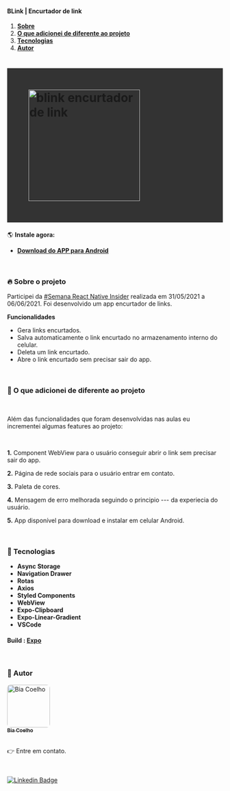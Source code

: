#### BLink | Encurtador de link

<ol align="left">
 <li><strong><a href="#--sobre-o-projeto">Sobre</a></strong></li>
 <li><strong><a href="#--funcionalidades-extras">O que adicionei de diferente ao projeto</a></strong></li>
 <li><strong><a href="#--tecnologias">Tecnologias</a></strong></li>
 <li><strong><a href="#--autor">Autor</a></strong></li>
</ol>

<h1 style="padding: 50px; background: #333333;">
    <img alt="blink encurtador de link" title="#blink" src="https://raw.githubusercontent.com/biacoelho/reactNative-app-encurtadorDeLinks/main/demo.gif" width=260px/>
</h1>

🌎 **Instale agora:**

- **[Download do APP para Android](https://drive.google.com/file/d/1SrXz1EARMPFVT7zaLXGqcH4S8AG9tcLb/view?usp=sharing)**

<br />

### [](https://github.com/biacoelho/reactNative-app-encurtadorDeLink#--sobre-o-projeto) 🔥 Sobre o projeto

Participei da [#Semana React Native Insider](https://sujeitoprogramador.com/) realizada em 31/05/2021 a 06/06/2021. Foi desenvolvido um app encurtador de links.

**Funcionalidades**

- Gera links encurtados.
- Salva automaticamente o link encurtado no armazenamento interno do celular.
- Deleta um link encurtado.
- Abre o link encurtado sem precisar sair do app.

<br />

### [](https://github.com/biacoelho/reactNative-app-encurtadorDeLink#--funcionalidades-extras) 📌 O que adicionei de diferente ao projeto

<br />

Além das funcionalidades que foram desenvolvidas nas aulas eu incrementei algumas features ao projeto:

<br />

**1.** Component WebView para o usuário conseguir abrir o link sem precisar sair do app.

**2.** Página de rede sociais para o usuário entrar em contato.

**3.** Paleta de cores.

**4.** Mensagem de erro melhorada seguindo o principio --- da experiecia do usuário.

**5.** App disponível para download e instalar em celular Android.

<br />

### [](https://github.com/biacoelho/reactNative-app-encurtadorDeLink#--tecnologias) 🤖 Tecnologias

- **Async Storage**
- **Navigation Drawer**
- **Rotas**
- **Axios**
- **Styled Components**
- **WebView**
- **Expo-Clipboard**
- **Expo-Linear-Gradient**
- **VSCode**

#### **Build** : **[Expo](https://expo.com/)**

<br />

### [](https://github.com/biacoelho/reactNative-app-encurtadorDeLink#--autor) 💎 Autor

<a href="https://linktr.ee/biacoelho">
 <img style="border-radius: 8px" src="https://avatars.githubusercontent.com/u/29661219?s=460&u=42024e42215c64adeba9a923579809c57f36fe0d&v=4" width="100px;" alt="Bia Coelho"/>
<br />
<sub><strong>Bia Coelho</strong></sub></a>

<br />
<br />

👉 Entre em contato.

<br />

[![Linkedin Badge](https://img.shields.io/badge/-LinkedIn-blue?style=for-the-badge&logo=Linkedin&logoColor=white&link=https://www.linkedin.com/in/biacoelho)](https://www.linkedin.com/in/biacoelho)
